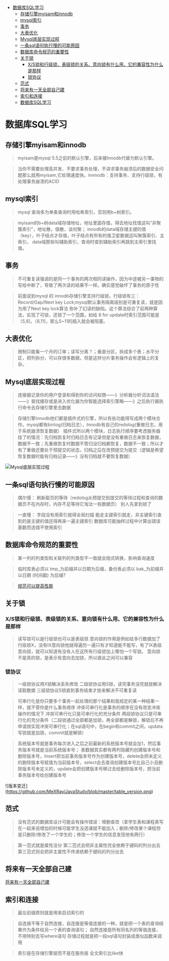 - [数据库SQL学习](#数据库SQL学习)
  - [存储引擎myisam和innodb](#存储引擎myisam和innodb)
  - [mysql索引](#mysql索引)
  - [事务](#事务)
  - [大表优化](#大表优化)
  - [Mysql底层实现过程](#Mysql底层实现过程)
  - [一条sql语句执行慢的可能原因](#一条sql语句执行慢的可能原因)
  - [数据库命令规范的重要性](#数据库命令规范的重要性)
  - [关于锁](#关于锁)
     - [X/S锁和行级锁、表级锁的关系、意向锁有什么用、它的兼容性为什么是那样](#XS锁和行级锁表级锁的关系意向锁有什么用它的兼容性为什么是那样)
     - [锁协议](#锁协议)
  - [范式](#范式)
  - [将来有一天全部自己建](#将来有一天全部自己建)
  - [索引和连接](#索引和连接)
  - [数据库SQL学习](#数据库SQL学习)



# 数据库SQL学习
## 存储引擎myisam和innodb
> myisam是mysql 5.5之前的默认引擎，后来被Innodb代替为默认引擎。

> 当你不需要处理高并发、不要求事务处理，不讲求事务崩溃后的数据安全问题那么就用myisam,它处理速度快。innnodb：支持事务、支持行级锁，有处理事务崩溃的ACID

## mysql索引
> mysql 查询多为单条查询时用哈希索引，否则用b+树索引。

> myisam的b+树data域存储地址，地址里面存值，得去地址找值这叫“非聚簇索引”，地址散，值散，谈何聚；
innodb的data域存储主键的值（key），叶子结点才存值，叶子结点有所有的值卫星数据这叫聚簇索引、主索引，
data域那些叫辅助索引，查询时查到辅助索引再跳到主索引里找值。

## 事务
> 不可重复读强调的是同一个事务的两次相同读操作，因为中途被另一事物的写给中断了，导致了两次读的结果不一样。确实感觉破坏了事务的原子性

> 前面说到mysql 的 innodb存储引擎支持行级锁，行级锁有三：Record/Gap/Next key Lock;mysql默认事务隔离级别是可重复读，就是因为用了Next key lock算法
弥补了幻读的缺陷。这个算法综合了前两种算法，实现了可锁，还锁了一个范围，如给 8 for update时索引范围可能是（5,8]，（8,11]，那么5~11的插入就会被阻塞。

## 大表优化
> 限制只能看一个月的订单；读写分离？；垂直分区，拆成多个表；水平分区，把列拆分，可以存很多数据，但是这样分片事务操作会有逻辑上的复杂。

## Mysql底层实现过程
> 连接器记录你的用户登录和得到你的访问权限——》分析器分析词法语法——》查找缓存或是进入优化器为你智能选择索引策略——》之后执行器执行命令去存储引擎里去数据

> 存储引擎Innodb他们都是插件式的引擎，所以有些功能得写成两个模块合作。mysql都有binlog(归档日志），Innodb有自己的redolog(重做日志，用于系统崩溃恢复数据）     插件式所以两个模块，日志执行顺序要考虑服务器挂了的情况：先归档恢复时归档日志有记录但是没有重做日志来恢复数据，数据不一致；先重做恢复时数据不管归没归档都恢复，数据不一致；所以才有了重做还要处于预提交的状态，归档之后在改预提交为提交（逻辑是希望恢复数据时能有归档记录——》没有归档就不要恢复数据）

![Mysql底层实现过程](https://mmbiz.qpic.cn/mmbiz_jpg/iaIdQfEric9TzWuuhjqx58LnibzsWR0Pf8x9nVefLe59Q8SBNcZGIGn1VGNFfNUVQyOwQksDoyvIOUJicgzU6ICVLg/640?wx_fmt=jpeg&tp=webp&wxfrom=5&wx_lazy=1&wx_co=1)
## 一条sql语句执行慢的可能原因
> 偶尔慢： 刷新脏页的等待（redolog从预提交到提交的等待过程和查询的数据页不在内存时，内存不足等待它淘汰一些数据页）  别人先拿到锁了 

> 一直慢： 字段没有用索引就得全局扫描   能走主键索引就走，非主键索引查到的是主键的值还得再来一遍主键索引   数据库可能抽样过程中计算出错误基数而选错不使用索引

## 数据库命令规范的重要性
> 某一列的列类型和关联列的列类型不一致就会隐式转换，影响查询速度 

> 临时库表必须以 tmp_为前缀并以日期为后缀，备份表必须以 bak_为前缀并以日期 (时间戳) 为后缀?

> [规范可以提高性能](<https://mp.weixin.qq.com/s?__biz=Mzg2OTA0Njk0OA==&mid=2247485117&idx=1&sn=92361755b7c3de488b415ec4c5f46d73&chksm=cea24976f9d5c060babe50c3747616cce63df5d50947903a262704988143c2eeb4069ae45420&token=79317275&lang=zh_CN#rd>)

## 关于锁
### X/S锁和行级锁、表级锁的关系、意向锁有什么用、它的兼容性为什么是那样
> 读写锁可以是行级锁也可以是表级锁 意向锁的作用是例如给多行数据加了行级锁X，没有IX意向锁他就得遍历一遍只有才知道能不能写，有了IX表级意向锁，就可以知道有没有人在这所有行级锁加上哪怕一个写锁。 意向锁不是真的锁，是表示有意向去加锁，所以彼此之间可以兼容
### 锁协议
> 一级锁协议用X锁解决丢失修改 二级锁协议用S锁，读完事务没完就放解决读脏数据 三级锁协议S锁直到事务结束才放来解决不可重复读

> 可串行化是你只要多个事务一起处理的那个结果和我规定的某一种结果一样，就不管你是什么事务顺序 冲突可串行化是事务的顺序在没有改变冲突操作的情况下  冲突可串行化只是可串行化的充分条件 两段锁协议只是可串行化的充分条件（二段锁通过全部都是加锁，再全部都是解锁，解锁后不再申请锁实现冲突可串行化；在sql语句中，在begin和commit之间，updata 写锁就是加锁，commit就是解锁）

> 系统版本号就是事务每次进入之后之前最新的系统版本号就会加1，然后事务版本号就是当前系统版本号； 表数据其实都有两列隐藏列创建版本号和删除版本号，Insert把当前事务版本号作为创建版本号，delete会把未定义的删除版本号赋值为当前版本号，select会去查询创建版本号比自己小且删除版本号未定义的，update会把创建版本号移过去给删除版本号，把当前事务版本号给创建版本号

![版本变迁] (https://github.com/MeXRay/JavaStudy/blob/master/table_version.png)

## 范式
> 没有范式的数据库设计可能会有操作错误：增删查改（拿学生表和课程表写在一起来说增加的时候可能学生没选课就不能加入；删除/修改某个课程但是只删除/修改了一个学生的；修改一个学生的信息发现他有两行）

> 第一范式就是属性没分 第二范式会把非主属性完全依赖于键码的列分出去 第三范式则会把非主属性不传递依赖于键码的列分出去 

## 将来有一天全部自己建
[将来有一天全部自己建](<https://github.com/Snailclimb/JavaGuide/blob/master/docs/database/%E4%B8%80%E5%8D%83%E8%A1%8CMySQL%E5%91%BD%E4%BB%A4.md#%E5%9F%BA%E6%9C%AC%E6%93%8D%E4%BD%9C>)

## 索引和连接
> 最左前缀原则就是用来启动索引的

> 自连接不等于自然连接，自连接是等值连接的一种，就是把一个表的查询结果作为条件给另一个表的查询语句；   自然连接是所有同名列的等值连接，不用特别去写where语句   存储过程就是把一段sql语句封装成类似函数来调用

> 索引是在存储引擎层而不是在服务层  全文索引比like快
